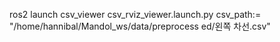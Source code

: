 ros2 launch csv_viewer
     csv_rviz_viewer.launch.py csv_path:=
     "/home/hannibal/Mandol_ws/data/preprocess
     ed/왼쪽 차선.csv"